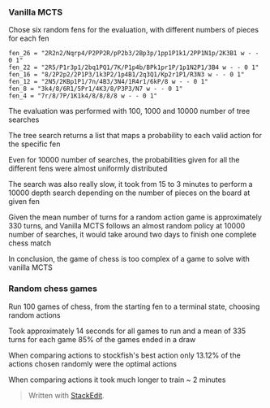 ### Vanilla MCTS

Chose six random fens for the evaluation, with different numbers of pieces for each fen
```
fen_26 = "2R2n2/Nqrp4/P2PP2R/pP2b3/2Bp3p/1pp1P1k1/2PP1N1p/2K3B1 w - - 0 1"
fen_22 = "2R5/P1r3p1/2bq1PQ1/7K/P1p4b/BPk1pr1P/1p1N2P1/3B4 w - - 0 1"
fen_16 = "8/2P2p2/2P1P3/1k3P2/1p4B1/2q3Q1/Kp2r1P1/R3N3 w - - 0 1"
fen_12 = "2N5/2KBp1P1/7n/4B3/3N4/1R4r1/6kP/8 w - - 0 1"
fen_8 = "3k4/8/6R1/5Pr1/4K3/8/P3P3/N7 w - - 0 1"
fen_4 = "7r/8/7P/1K1k4/8/8/8/8 w - - 0 1"
```
The evaluation was performed with 100, 1000 and 10000 number of tree searches

The tree search returns a list that maps a probability to each valid action for the specific fen

Even for 10000 number of searches, the probabilities given for all the different fens were almost uniformly distributed

The search was also really slow, it took from 15 to 3 minutes to perform a 10000 depth search depending on the number of pieces on the board at given fen

Given the mean number of turns for a random action game is approximately 330 turns, and Vanilla MCTS follows an almost random policy at 10000 number of searches, it would take around two days to finish one complete chess match

In conclusion, the game of chess is too complex of a game to solve with vanilla MCTS

### Random chess games

Run 100 games of chess, from the starting fen to a terminal state, choosing random actions

Took approximately 14 seconds for all games to run and a mean of 335 turns for each game
85% of the games ended in a draw 

When comparing actions to stockfish's best action only 13.12% of the actions chosen randomly were the optimal actions

When comparing actions it took much longer to train ~ 2 minutes


> Written with [StackEdit](https://stackedit.io/).
